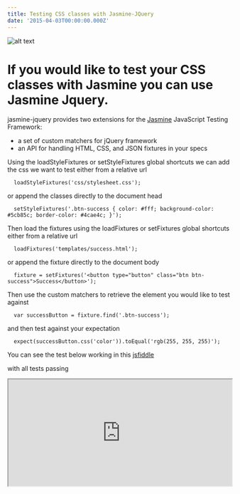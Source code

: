 ```yaml
---
title: Testing CSS classes with Jasmine-JQuery
date: '2015-04-03T00:00:00.000Z'
---
```


![alt text ](http://i.imgur.com/NmVNJdW.jpg, "Now test your CSS classess")


# If you would like to test your CSS classes with Jasmine you can use Jasmine Jquery.

jasmine-jquery provides two extensions for the [Jasmine](http://jasmine.github.io/) JavaScript Testing Framework:

- a set of custom matchers for jQuery framework
- an API for handling HTML, CSS, and JSON fixtures in your specs

Using the loadStyleFixtures or setStyleFixtures global shortcuts we can add the css we want to test either from a relative url

```
  loadStyleFixtures('css/stylesheet.css');
```

or append the classes directly to the document head

```
  setStyleFixtures('.btn-success { color: #fff; background-color: #5cb85c; border-color: #4cae4c; }');
```

Then load the fixtures using the loadFixtures or setFixtures global shortcuts either from a relative url

```
  loadFixtures('templates/success.html');
```

or append the fixture directly to the document body

```
  fixture = setFixtures('<button type="button" class="btn btn-success">Success</button>');
```

Then use the custom matchers to retrieve the element you would like to test against

```
  var successButton = fixture.find('.btn-success');
```

and then test against your expectation

```
  expect(successButton.css('color')).toEqual('rgb(255, 255, 255)');
```

You can see the test below working in this  [jsfiddle](https://jsfiddle.net/Nicholas_Murray/2488cm7k/)

<script src="https://gist.github.com/NicholasMurray/ca68a50a7c6a3954d74a.js"></script>

with all tests passing

<iframe width="320" height="240" style="width: 100%; height: 240px;" src="https://jsfiddle.net/Nicholas_Murray/2488cm7k/embedded/result/"></iframe>
